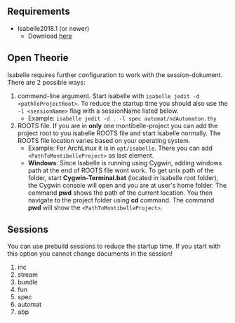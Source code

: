 ## Requirements
* Isabelle2018.1 (or newer)
   * Download [here](https://isabelle.in.tum.de/)

## Open Theorie
Isabelle requires further configuration to work with the session-dokument. There are 2 possible ways:
1. commend-line argument. Start isabelle with `isabelle jedit -d <pathToProjectRoot>`. To reduce the startup time you should also use the `-l <sessionName>` flag with a sessionName listed below.
   * Example: `isabelle jedit -d . -l spec automat/ndAutomaton.thy`
2. ROOTS file. If you are in **only** one montibelle-project you can add the project root to you isabelle ROOTS file and start isabelle normally. The ROOTS file location varies based on your operating system. 
   *  Example: For ArchLinux it is in `opt/isabelle`. There you can add `<PathToMontibelleProject>` as last element.
   *  **Windows**: Since Isabelle is running using Cygwin, adding windows path at the end of ROOTS file wont work. To get unix path of the folder, start **Cygwin-Terminal.bat** 
        (located in Isabelle root folder), the Cygwin console will open and you are at user's home folder. The command **pwd** shows the path of the current location.
        You then navigate to the project folder using **cd** command. The command **pwd** will show the `<PathToMontibelleProject>`.
   
## Sessions
You can use prebuild sessions to reduce the startup time. If you start with this option you cannot change documents in the session!
1. inc
2. stream
3. bundle
4. fun
5. spec
6. automat
7. abp